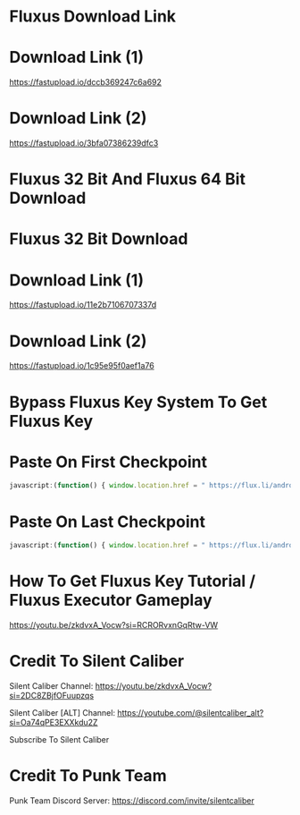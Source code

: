 # Fluxus Download Link


# Download Link (1)
https://fastupload.io/dccb369247c6a692

# Download Link (2)
https://fastupload.io/3bfa07386239dfc3

# Fluxus 32 Bit And Fluxus 64 Bit Download

# Fluxus 32 Bit Download

# Download Link (1)
https://fastupload.io/11e2b7106707337d

# Download Link (2)
https://fastupload.io/1c95e95f0aef1a76

# Bypass Fluxus Key System To Get Fluxus Key

# Paste On First Checkpoint
```Javascript
javascript:(function() { window.location.href = " https://flux.li/android/external/check1.php"; })();
```
# Paste On Last Checkpoint
```Javascript
javascript:(function() { window.location.href = " https://flux.li/android/external/main.php"; })();
```
# How To Get Fluxus Key Tutorial / Fluxus Executor Gameplay
https://youtu.be/zkdvxA_Vocw?si=RCRORvxnGqRtw-VW
 
# Credit To Silent Caliber
Silent Caliber Channel:
https://youtu.be/zkdvxA_Vocw?si=2DC8ZBjfOFuupzqs

Silent Caliber [ALT] Channel:
https://youtube.com/@silentcaliber_alt?si=Oa74qPE3EXXkdu2Z

Subscribe To Silent Caliber

# Credit To Punk Team
Punk Team Discord Server:
https://discord.com/invite/silentcaliber
